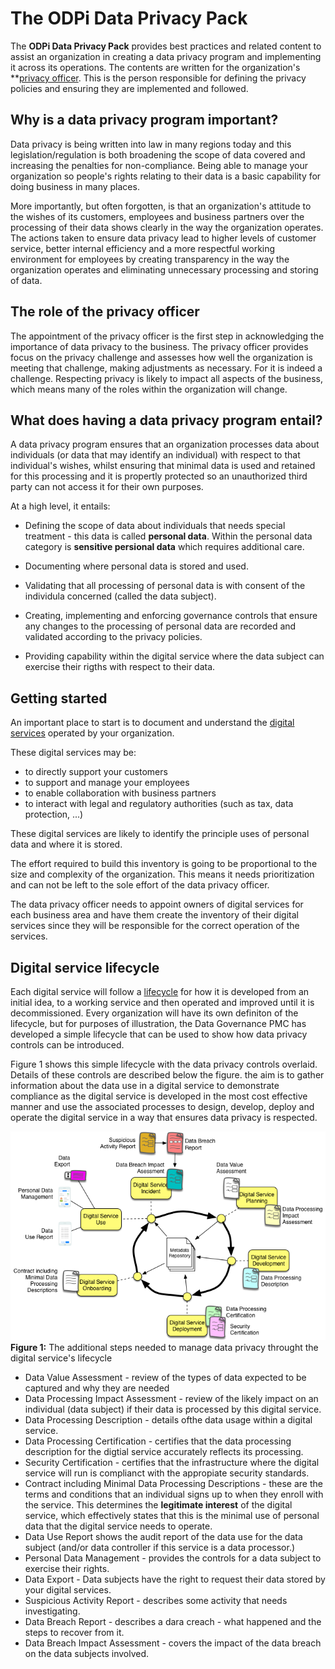 <!-- SPDX-License-Identifier: Apache-2.0 -->
# The ODPi Data Privacy Pack

The **ODPi Data Privacy Pack** provides best practices and related content to assist an organization in creating a data privacy
program and implementing it across its operations.  The contents are written for the organization's
**[privacy officer](https://odpi.github.io/data-governance/roles/privacy-officer-role.html).
This is the person responsible for defining the privacy policies and ensuring they are implemented and followed.

## Why is a data privacy program important?

Data privacy is being written into law in many regions today and this legislation/regulation
is both broadening the scope of data covered and
increasing the penalties for non-compliance.
Being able to manage your organization so people's rights relating to their data
is a basic capability for doing business in many places.

More importantly, but often forgotten, is that an organization's attitude to the wishes of its customers, employees and business
partners over the processing of their data shows clearly in the way the organization operates.
The actions taken to ensure data privacy lead to higher levels of customer service, better internal efficiency and
a more respectful working environment for employees by creating transparency in the way the organization
operates and eliminating unnecessary processing and storing of data.

## The role of the privacy officer

The appointment of the privacy officer is the first step in acknowledging the importance of data privacy to the business.
The privacy officer provides focus on the privacy challenge and assesses how well the organization is meeting that challenge,
making adjustments as necessary.
For it is indeed a challenge.
Respecting privacy is likely to impact all aspects of the business, which means many of the
roles within the organization will change.

## What does having a data privacy program entail?

A data privacy program ensures that an organization processes data about individuals (or data that may identify an individual) with
respect to that individual's wishes, whilst ensuring that minimal data is used and retained for this processing and 
it is propertly protected so an unauthorized third party can not access it for their own purposes.

At a high level, it entails:

* Defining the scope of data about individuals that needs special treatment - this data is called **personal data**.
Within the personal data category is **sensitive persional data** which requires additional care.

* Documenting where personal data is stored and used.

* Validating that all processing of personal data is with consent of the individula concerned (called the data subject).

* Creating, implementing and enforcing governance controls that ensure any changes to the processing of
personal data are recorded and validated according to the privacy policies.

* Providing capability within the digital service where the data subject can exercise their rigths with respect to their data.

## Getting started

An important place to start is to document and understand the 
[digital services](https://odpi.github.io/data-governance/digital-services) operated by your organization.

These digital services may be:
* to directly support your customers
* to support and manage your employees
* to enable collaboration with business partners
* to interact with legal and regulatory authorities (such as tax, data protection, ...)

These digital services are likely to identify the principle uses of personal data and where it is stored.

The effort required to build this inventory is going to be proportional to the size and complexity of the organization.
This means it needs prioritization and can not be left to the sole effort of the data privacy officer.

The data privacy officer needs to appoint owners of digital services for each business area and have them create
the inventory of their digital services since they will be responsible for the correct operation of the services.

## Digital service lifecycle

Each digital service will follow a [lifecycle](https://odpi.github.io/data-governance/digital-services/digital-service-lifecycle)
for how it is developed from an initial idea, to a working service and then operated
and improved until it is decommissioned.  Every organization will have its own definiton of the lifecycle, but for purposes
of illustration, the Data Governance PMC has developed a simple lifecycle that can be used to show how data privacy
controls can be introduced.

Figure 1 shows this simple lifecycle with the data privacy controls overlaid.  Details of these controls are described
below the figure.  the aim is to gather information about the data use in a digital service to demonstrate compliance
as the digital service is developed in the most cost effective manner and use the associated processes to design, develop,
deploy and operate the digital service in a way that ensures data privacy is respected.

![Figure 1](digital-service-lifecycle-with-data-privacy-controls.png)
**Figure 1:** The additional steps needed to manage data privacy throught the digital service's lifecycle

* Data Value Assessment - review of the types of data expected to be captured and why they are needed
* Data Processing Impact Assessment - review of the likely impact on an individual (data subject) if their data is processed
by this digital service.
* Data Processing Description - details ofthe data usage within a digital service.
* Data Processing Certification - certifies that the data processing description for the digtial service accurately reflects
its processing.
* Security Certification - certifies that the infrastructure where the digital service will run is complianct with the
appropiate security standards.
* Contract including Minimal Data Processing Descriptions - these are the terms and conditions that an individual signs up to when
they enroll with the service.  This determines the **legitimate interest** of the digital service, which effectively states
that this is the minimal use of personal data that the digital service needs to operate.
* Data Use Report shows the audit report of the data use for the data subject (and/or data controller if this service
is a data processor.)
* Personal Data Management - provides the controls for a data subject to exercise their rights.
* Data Export - Data subjects have the right to request their data stored by your digital services.
* Suspicious Activity Report - describes some activity that needs investigating.
* Data Breach Report - describes a dara creach - what happened and the steps to recover from it.
* Data Breach Impact Assessment - covers the impact of the data breach on the data subjects involved.

